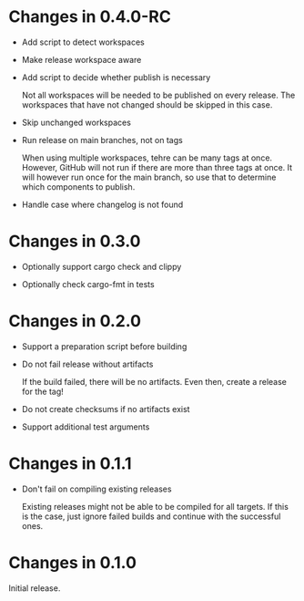 # Changes in 0.4.0-RC

-   Add script to detect workspaces

-   Make release workspace aware

-   Add script to decide whether publish is necessary

    Not all workspaces will be needed to be published on every release. The
    workspaces that have not changed should be skipped in this case.

-   Skip unchanged workspaces

-   Run release on main branches, not on tags

    When using multiple workspaces, tehre can be many tags at once. However,
    GitHub will not run if there are more than three tags at once. It will
    however run once for the main branch, so use that to determine which
    components to publish.

-   Handle case where changelog is not found

# Changes in 0.3.0

-   Optionally support cargo check and clippy

-   Optionally check cargo-fmt in tests

# Changes in 0.2.0

-   Support a preparation script before building

-   Do not fail release without artifacts

    If the build failed, there will be no artifacts. Even then, create a
    release for the tag!

-   Do not create checksums if no artifacts exist

-   Support additional test arguments

# Changes in 0.1.1

-   Don't fail on compiling existing releases

    Existing releases might not be able to be compiled for all targets. If
    this is the case, just ignore failed builds and continue with the
    successful ones.

# Changes in 0.1.0

Initial release.
